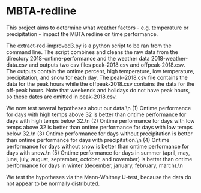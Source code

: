 # MBTA-redline
This project aims to determine what weather factors - e.g. temperature or precipitation - impact the MBTA redline on time performance. 

The extract-red-improved3.py is a python script to be ran from the command line.  The script combines and cleans the raw data from the directory 2018-ontime-performance and the weather data 2018-weather-data.csv and outputs two csv files peak-2018.csv and offpeak-2018.csv. The outputs contain the ontime percent, high temperature, low temperature, precipitation, and snow for each day. The peak-2018.csv file contains the data for the peak hours while the offpeak-2018.csv contains the data for the off-peak hours. Note that weekends and holidays do not have peak hours, so these dates are omitted in peak-2018.csv. 


We now test several hypotheses about our data.\n
(1) Ontime performance for days with high temps above 32 is better than ontime performance for days with high temps below 32.\n
(2) Ontime performance for days with low temps above 32 is better than ontime performance for days with low temps below 32.\n
(3) Ontime performance for days without precipitation is better than ontime performance for days with precipitation.\n
(4) Ontime performance for days without snow is better than ontime performance for days with snow.\n
(5)  Ontime performance for days in summer (april, may, june, july, august, september, october, and november) is better than ontime performance for days in winter (december, january, february, march).\n

We test the hypotheses via the Mann-Whitney U-test, because the data do not appear to be normally distributed. 

